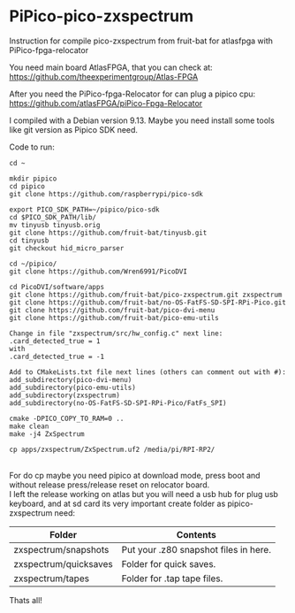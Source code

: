 # PiPico-pico-zxspectrum
Instruction for compile pico-zxspectrum from fruit-bat for atlasfpga with PiPico-fpga-relocator

You need main board AtlasFPGA, that you can check at:
<br />
https://github.com/theexperimentgroup/Atlas-FPGA

After you need the PiPico-fpga-Relocator for can plug a pipico cpu:
<br />
https://github.com/atlasFPGA/piPico-Fpga-Relocator

I compiled with a Debian version 9.13. Maybe you need install some tools like git version as Pipico SDK need.

Code to run:
```
cd ~

mkdir pipico
cd pipico
git clone https://github.com/raspberrypi/pico-sdk

export PICO_SDK_PATH=~/pipico/pico-sdk
cd $PICO_SDK_PATH/lib/
mv tinyusb tinyusb.orig
git clone https://github.com/fruit-bat/tinyusb.git
cd tinyusb
git checkout hid_micro_parser

cd ~/pipico/
git clone https://github.com/Wren6991/PicoDVI

cd PicoDVI/software/apps
git clone https://github.com/fruit-bat/pico-zxspectrum.git zxspectrum
git clone https://github.com/fruit-bat/no-OS-FatFS-SD-SPI-RPi-Pico.git
git clone https://github.com/fruit-bat/pico-dvi-menu
git clone https://github.com/fruit-bat/pico-emu-utils

Change in file "zxspectrum/src/hw_config.c" next line:
.card_detected_true = 1
with
.card_detected_true = -1

Add to CMakeLists.txt file next lines (others can comment out with #):
add_subdirectory(pico-dvi-menu)
add_subdirectory(pico-emu-utils)
add_subdirectory(zxspectrum)
add_subdirectory(no-OS-FatFS-SD-SPI-RPi-Pico/FatFs_SPI)

cmake -DPICO_COPY_TO_RAM=0 ..
make clean
make -j4 ZxSpectrum

cp apps/zxspectrum/ZxSpectrum.uf2 /media/pi/RPI-RP2/
```
<br />
For do cp maybe you need pipico at download mode, press boot and without release press/release reset on relocator board.
<br />
I left the release working on atlas but you will need a usb hub for plug usb keyboard, and at sd card its very important create folder as pipico-zxspectrum need:

| Folder | Contents |
| ------ | -------- |
| zxspectrum/snapshots | Put your .z80 snapshot files in here. |
| zxspectrum/quicksaves | Folder for quick saves. |
| zxspectrum/tapes | Folder for .tap tape files. |

Thats all!
